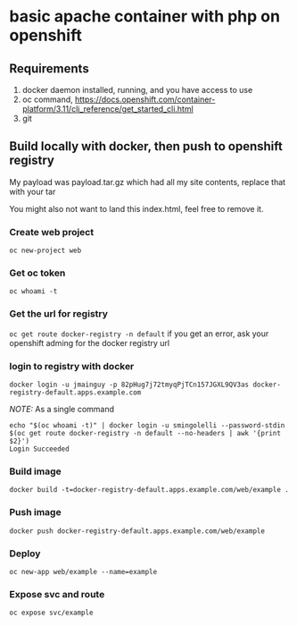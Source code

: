 # basic apache container with php on openshift
## Requirements
1. docker daemon installed, running, and you have access to use
2. oc command, https://docs.openshift.com/container-platform/3.11/cli_reference/get_started_cli.html
3. git
## Build locally with docker, then push to openshift registry
My payload was payload.tar.gz which had all my site contents, replace that with your tar

You might also not want to land this index.html, feel free to remove it.
### Create web project
```oc new-project web```
### Get oc token
```oc whoami -t```
### Get the url for registry
```oc get route docker-registry -n default```
if you get an error, ask your openshift adming for the docker registry url
### login to registry with docker
```docker login -u jmainguy -p 82pHug7j72tmyqPjTCn157JGXL9QV3as docker-registry-default.apps.example.com``` 

*NOTE:* As a single command
```
echo "$(oc whoami -t)" | docker login -u smingolelli --password-stdin $(oc get route docker-registry -n default --no-headers | awk '{print $2}')
Login Succeeded
```

### Build image
```docker build -t=docker-registry-default.apps.example.com/web/example .```
### Push image
```docker push docker-registry-default.apps.example.com/web/example```
### Deploy
```oc new-app web/example --name=example```
### Expose svc and route
```oc expose svc/example```
